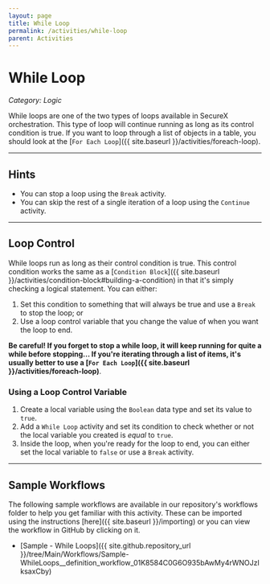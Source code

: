 ```yaml
---
layout: page
title: While Loop
permalink: /activities/while-loop
parent: Activities
---
```


# While Loop
_Category: Logic_

While loops are one of the two types of loops available in SecureX orchestration. This type of loop will continue running as long as its control condition is true. If you want to loop through a list of objects in a table, you should look at the [`For Each Loop`]({{ site.baseurl }}/activities/foreach-loop).

---

## Hints
* You can stop a loop using the `Break` activity.
* You can skip the rest of a single iteration of a loop using the `Continue` activity.

---

## Loop Control
While loops run as long as their control condition is true. This control condition works the same as a [`Condition Block`]({{ site.baseurl }}/activities/condition-block#building-a-condition) in that it's simply checking a logical statement. You can either:
1. Set this condition to something that will always be true and use a `Break` to stop the loop; or
1. Use a loop control variable that you change the value of when you want the loop to end.

**Be careful! If you forget to stop a while loop, it will keep running for quite a while before stopping... If you're iterating through a list of items, it's usually better to use a [`For Each Loop`]({{ site.baseurl }}/activities/foreach-loop)**.

### Using a Loop Control Variable
1. Create a local variable using the `Boolean` data type and set its value to `true`.
1. Add a `While Loop` activity and set its condition to check whether or not the local variable you created is _equal_ to `true`.
1. Inside the loop, when you're ready for the loop to end, you can either set the local variable to `false` or use a `Break` activity.

---

## Sample Workflows
The following sample workflows are available in our repository's workflows folder to help you get familiar with this activity. These can be imported using the instructions [here]({{ site.baseurl }}/importing) or you can view the workflow in GitHub by clicking on it.

* [Sample - While Loops]({{ site.github.repository_url }}/tree/Main/Workflows/Sample-WhileLoops__definition_workflow_01K8584C0G6O935bAwMy4rWNOJzlksaxCby)
